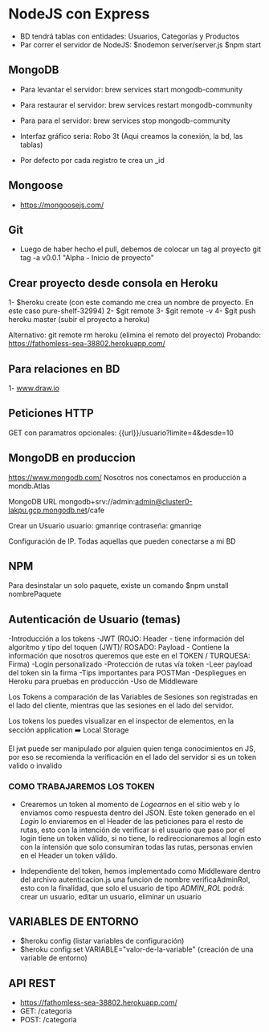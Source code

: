 # NodeJS con Express

- BD tendrá tablas con entidades: Usuarios, Categorías y Productos
- Par correr el servidor de NodeJS:
$nodemon server/server.js
$npm start

## MongoDB

- Para levantar el servidor:
brew services start mongodb-community

- Para restaurar el servidor:
brew services restart mongodb-community

- Para para el servidor:
brew services stop mongodb-community

- Interfaz gráfico seria: Robo 3t (Aqui creamos la conexión, la bd, las tablas)

- Por defecto por cada registro te crea un _id

## Mongoose

- https://mongoosejs.com/

## Git

- Luego de haber hecho el pull, debemos de colocar un tag al proyecto
git tag -a v0.0.1 "Alpha - Inicio de proyecto"

## Crear proyecto desde consola en Heroku

1- $heroku create (con este comando me crea un nombre de proyecto. En este caso pure-shelf-32994)
2- $git remote
3- $git remote -v
4- $git push heroku master (subir el proyecto a heroku)

Alternativo: git remote rm heroku (elimina el remoto del proyecto)
Probando: https://fathomless-sea-38802.herokuapp.com/

## Para relaciones en BD

1- www.draw.io

## Peticiones HTTP

GET con paramatros opcionales: {{url}}/usuario?limite=4&desde=10

## MongoDB en produccion

https://www.mongodb.com/
Nosotros nos conectamos en producción a mondb.Atlas

MongoDB URL
mongodb+srv://admin:admin@cluster0-lakpu.gcp.mongodb.net/cafe

Crear un Usuario
usuario: gmanriqe
contraseña: gmanriqe

Configuración de IP. Todas aquellas que pueden conectarse a mi BD

## NPM

Para desinstalar un solo paquete, existe un comando
$npm unstall nombrePaquete

## Autenticación de Usuario (temas)

-Introducción a los tokens
-JWT (ROJO: Header - tiene información del algoritmo y tipo del toquen (JWT)/ ROSADO: Payload - Contiene la información que nosotros queremos que este en el TOKEN / TURQUESA: Firma)
-Login personalizado
-Protección de rutas vía token
-Leer payload del token sin la firma
-Tips importantes para POSTMan
-Despliegues en Heroku para pruebas en producción
-Uso de Middleware

Los Tokens a comparación de las Variables de Sesiones son registradas en el lado
del cliente, mientras que las sesiones en el lado del servidor.

Los tokens los puedes visualizar en el inspector de elementos, en la sección application ➡️ Local Storage

El jwt puede ser manipulado por alguien quien tenga conocimientos en JS, por eso se recomienda la verificación en el lado del servidor si es un token valido o invalido

### COMO TRABAJAREMOS LOS TOKEN

- Crearemos un token al momento de *Logearnos* en el sitio web y lo enviamos como respuesta dentro del JSON. Este token generado en el *Login* lo enviaremos en el Header de las peticiones para el resto de rutas, esto con la intención de verificar si el usuario que paso por el login tiene un token válido, si no tiene, lo redireccionaremos al login esto con la intensión que solo consumiran todas las rutas, personas envien en el Header un token válido.

- Independiente del token, hemos implementado como Middleware dentro del archivo autenticacion.js una funcion de nombre verificaAdminRol, esto con la finalidad, que solo el usuario de tipo *ADMIN_ROL* podrá:
crear un usuario, editar un usuario, eliminar un usuario

## VARIABLES DE ENTORNO

- $heroku config (listar variables de configuración)
- $heroku config:set VARIABLE="valor-de-la-variable" (creación de una variable de entorno)

## API REST

- https://fathomless-sea-38802.herokuapp.com/
- GET: /categoria
- POST: /categoria